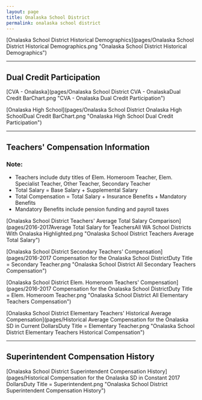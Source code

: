 ```yaml
---
layout: page
title: Onalaska School District
permalink: onalaska school district
---
```



[Onalaska School District Historical Demographics](pages/Onalaska School District Historical Demographics.png "Onalaska School District Historical Demographics")

___

## Dual Credit Participation

[CVA - Onalaska](pages/Onalaska School District CVA - OnalaskaDual Credit BarChart.png "CVA - Onalaska Dual Credit Participation")

[Onalaska High School](pages/Onalaska School District Onalaska High SchoolDual Credit BarChart.png "Onalaska High School Dual Credit Participation")


___

## Teachers' Compensation Information
### Note:
- Teachers include duty titles of Elem. Homeroom Teacher, Elem. Specialist Teacher, Other Teacher, Secondary Teacher
- Total Salary = Base Salary + Supplemental Salary
- Total Compensation = Total Salary + Insurance Benefits + Mandatory Benefits
- Mandatory Benefits include pension funding and payroll taxes

[Onalaska School District Teachers' Average Total Salary Comparison](pages/2016-2017Average Total Salary for TeachersAll WA School Districts With Onalaska Highlighted.png "Onalaska School District Teachers Average Total Salary")

[Onalaska School District Secondary Teachers' Compensation](pages/2016-2017 Compensation for the Onalaska School DistrictDuty Title = Secondary Teacher.png "Onalaska School District All Secondary Teachers Compensation")

[Onalaska School District Elem. Homeroom Teachers' Compensation](pages/2016-2017 Compensation for the Onalaska School DistrictDuty Title = Elem. Homeroom Teacher.png "Onalaska School District All Elementary Teachers Compensation")

[Onalaska School District Elementary Teachers' Historical Average Compensation](pages/Historical Average Compensation for the Onalaska SD in Current DollarsDuty Title = Elementary Teacher.png "Onalaska School District Elementary Teachers Historical Compensation")


___

## Superintendent Compensation History

[Onalaska School District Superintendent Compensation History](pages/Historical Compensation for the Onalaska SD in Constant 2017 DollarsDuty Title = Superintendent.png "Onalaska School District Superintendent Compensation History")

